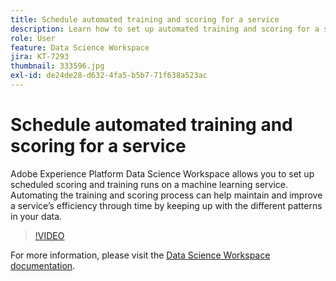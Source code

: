 ```yaml
---
title: Schedule automated training and scoring for a service
description: Learn how to set up automated training and scoring for a service in Data Science Workspace.
role: User
feature: Data Science Workspace
jira: KT-7293
thumbnail: 333596.jpg
exl-id: de24de28-d632-4fa5-b5b7-71f638a523ac
---
```

# Schedule automated training and scoring for a service

Adobe Experience Platform Data Science Workspace allows you to set up scheduled scoring and training runs on a machine learning service. Automating the training and scoring process can help maintain and improve a service’s efficiency through time by keeping up with the different patterns in your data.

>[!VIDEO](https://video.tv.adobe.com/v/333596?quality=12&learn=on)

For more information, please visit the [Data Science Workspace documentation](https://experienceleague.adobe.com/docs/experience-platform/data-science-workspace/home.html).